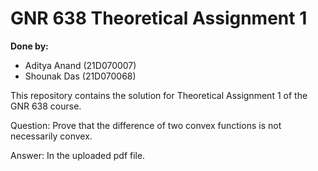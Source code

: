 # GNR 638 Theoretical Assignment 1

**Done by:**

- Aditya Anand (21D070007)
- Shounak Das (21D070068)


This repository contains the solution for Theoretical Assignment 1 of the GNR 638 course.

Question: Prove that the difference of two convex functions is not necessarily convex.

Answer: In the uploaded pdf file.
